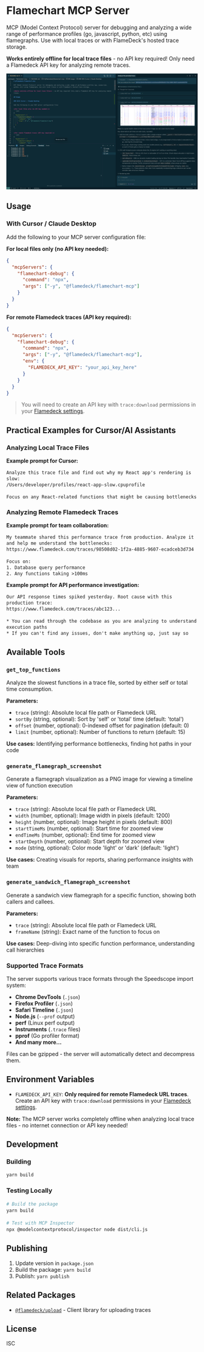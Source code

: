 # Flamechart MCP Server

MCP (Model Context Protocol) server for debugging and analyzing a wide range of performance profiles (go, javascript, python, etc) using flamegraphs. Use with local traces or with FlameDeck's hosted trace storage.

**Works entirely offline for local trace files** - no API key required! Only need a Flamedeck API key for analyzing remote traces.

![Screenshot of FlameDeck MCP in action](./images/screenshot.png)

## Usage

### With Cursor / Claude Desktop

Add the following to your MCP server configuration file:

**For local files only (no API key needed):**
```json
{
  "mcpServers": {
    "flamechart-debug": {
      "command": "npx",
      "args": ["-y", "@flamedeck/flamechart-mcp"]
    }
  }
}
```

**For remote Flamedeck traces (API key required):**
```json
{
  "mcpServers": {
    "flamechart-debug": {
      "command": "npx",
      "args": ["-y", "@flamedeck/flamechart-mcp"],
      "env": {
        "FLAMEDECK_API_KEY": "your_api_key_here"
      }
    }
  }
}
```

> You will need to create an API key with `trace:download` permissions in your [Flamedeck settings](https://flamedeck.com/settings/api-keys).

## Practical Examples for Cursor/AI Assistants

### Analyzing Local Trace Files

**Example prompt for Cursor:**
```
Analyze this trace file and find out why my React app's rendering is slow:
/Users/developer/profiles/react-app-slow.cpuprofile

Focus on any React-related functions that might be causing bottlenecks
```

### Analyzing Remote Flamedeck Traces

**Example prompt for team collaboration:**
```
My teammate shared this performance trace from production. Analyze it and help me understand the bottlenecks:
https://www.flamedeck.com/traces/98508d02-1f2a-4885-9607-ecadceb3d734

Focus on:
1. Database query performance 
2. Any functions taking >100ms
```

**Example prompt for API performance investigation:**
```
Our API response times spiked yesterday. Root cause with this production trace:
https://www.flamedeck.com/traces/abc123...

* You can read through the codebase as you are analyzing to understand execution paths
* If you can't find any issues, don't make anything up, just say so
```

## Available Tools

### `get_top_functions`

Analyze the slowest functions in a trace file, sorted by either self or total time consumption.

**Parameters:**
- `trace` (string): Absolute local file path or Flamedeck URL
- `sortBy` (string, optional): Sort by 'self' or 'total' time (default: 'total')
- `offset` (number, optional): 0-indexed offset for pagination (default: 0)
- `limit` (number, optional): Number of functions to return (default: 15)

**Use cases:** Identifying performance bottlenecks, finding hot paths in your code

### `generate_flamegraph_screenshot`

Generate a flamegraph visualization as a PNG image for viewing a timeline view of function execution

**Parameters:**
- `trace` (string): Absolute local file path or Flamedeck URL
- `width` (number, optional): Image width in pixels (default: 1200)
- `height` (number, optional): Image height in pixels (default: 800)
- `startTimeMs` (number, optional): Start time for zoomed view
- `endTimeMs` (number, optional): End time for zoomed view
- `startDepth` (number, optional): Start depth for zoomed view
- `mode` (string, optional): Color mode 'light' or 'dark' (default: 'light')

**Use cases:** Creating visuals for reports, sharing performance insights with team

### `generate_sandwich_flamegraph_screenshot`

Generate a sandwich view flamegraph for a specific function, showing both callers and callees.

**Parameters:**
- `trace` (string): Absolute local file path or Flamedeck URL
- `frameName` (string): Exact name of the function to focus on

**Use cases:** Deep-diving into specific function performance, understanding call hierarchies

### Supported Trace Formats

The server supports various trace formats through the Speedscope import system:

- **Chrome DevTools** (`.json`)
- **Firefox Profiler** (`.json`)
- **Safari Timeline** (`.json`)
- **Node.js** (`--prof` output)
- **perf** (Linux perf output)
- **Instruments** (`.trace` files)
- **pprof** (Go profiler format)
- **And many more...**

Files can be gzipped - the server will automatically detect and decompress them.

## Environment Variables

- `FLAMEDECK_API_KEY`: **Only required for remote Flamedeck URL traces**. Create an API key with `trace:download` permissions in your [Flamedeck settings](https://flamedeck.com/settings/api-keys).

**Note:** The MCP server works completely offline when analyzing local trace files - no internet connection or API key needed!

## Development

### Building

```bash
yarn build
```

### Testing Locally

```bash
# Build the package
yarn build

# Test with MCP Inspector
npx @modelcontextprotocol/inspector node dist/cli.js
```

## Publishing

1. Update version in `package.json`
2. Build the package: `yarn build`
3. Publish: `yarn publish`

## Related Packages

- [`@flamedeck/upload`](https://www.npmjs.com/package/@flamedeck/upload) - Client library for uploading traces

## License

ISC 